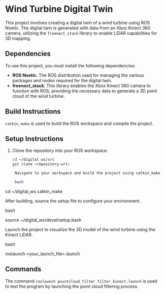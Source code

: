 # Wind Turbine Digital Twin

This project involves creating a digital twin of a wind turbine using ROS Noetic. The digital twin is generated with data from an Xbox Kinect 360 camera, utilizing the `freenect_stack` library to enable LiDAR capabilities for 3D mapping.

## Dependencies

To use this project, you must install the following dependencies:

- **ROS Noetic**: The ROS distribution used for managing the various packages and nodes required for the digital twin.
- **freenect_stack**: This library enables the Xbox Kinect 360 camera to function with ROS, providing the necessary data to generate a 3D point cloud of the wind turbine.

## Build Instructions

`catkin_make` is used to build the ROS workspace and compile the project.

## Setup Instructions

1. Clone the repository into your ROS workspace.
   ```bash
   cd ~/digital_ws/src
   git clone <repository-url>

    Navigate to your workspace and build the project using catkin_make.

    bash

cd ~/digital_ws
catkin_make

After building, source the setup file to configure your environment.

bash

source ~/digital_ws/devel/setup.bash

Launch the project to visualize the 3D model of the wind turbine using the Kinect LiDAR.

bash

roslaunch <your_launch_file>.launch

## Commands

The command `roslaunch pointcloud_filter filter_kinect.launch` is used to test the program by launching the point cloud filtering process.
